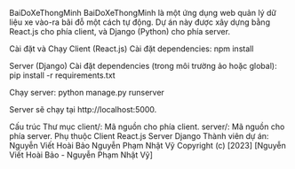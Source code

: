 BaiDoXeThongMinh
BaiDoXeThongMinh là một ứng dụng web quản lý dữ liệu xe vào-ra bãi đỗ một cách tự động. Dự án này được xây dựng bằng React.js cho phía client, và Django (Python) cho phía server.

Cài đặt và Chạy
Client (React.js)
Cài đặt dependencies: npm install

Server (Django)
Cài đặt dependencies (trong môi trường ảo hoặc global): pip install -r requirements.txt

Chạy server: python manage.py runserver

Server sẽ chạy tại http://localhost:5000.

Cấu trúc Thư mục
client/: Mã nguồn cho phía client.
server/: Mã nguồn cho phía server.
Phụ thuộc
Client
React.js
Server
Django
Thành viên dự án:
Nguyễn Viết Hoài Bảo
Nguyễn Phạm Nhật Vỹ
Copyright (c) [2023] [Nguyễn Viết Hoài Bảo - Nguyễn Phạm Nhật Vỹ]
